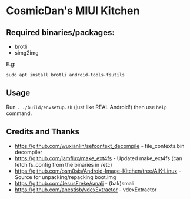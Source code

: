 # CosmicDan's MIUI Kitchen



## Required binaries/packages:

* brotli
* simg2img

E.g:

`sudo apt install brotli android-tools-fsutils`



## Usage

Run `. ./build/envsetup.sh` (just like REAL Android!) then use `help` command.



## Credits and Thanks

- https://github.com/wuxianlin/sefcontext_decompile - file_contexts.bin decompiler
- https://github.com/jamflux/make_ext4fs - Updated make_ext4fs (can fetch fs_config from the binaries in /etc)
- https://github.com/osm0sis/Android-Image-Kitchen/tree/AIK-Linux - Source for unpacking/repacking boot.img
- https://github.com/JesusFreke/smali - (bak)smali
- https://github.com/anestisb/vdexExtractor - vdexExtractor